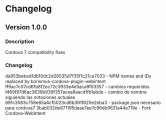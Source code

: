 # Changelog

## Version 1.0.0

### Description
Cordova 7 compatibility fixes

### Changelog
da953bebed1db10dc2d26535d7f35f1c21ce7033 - NPM names and IDs replaced by borismus-cordova-plugin-webintent
ff9ac7c07cd61b8f2ec72c3933e4e5aca9f53357 - cambios requeridos
f469f97d6ac3639b939f357acea8aacd1fb1abde - cambio de nombre siguiendo las notaciones actuales
691c3583c756e65a4c15023cd6b381f620e2eba3 - package.json necesario para cordova7
3bab032de871195daae7ee7c96db9631a44e719e - Fork Cordova-WebIntent
